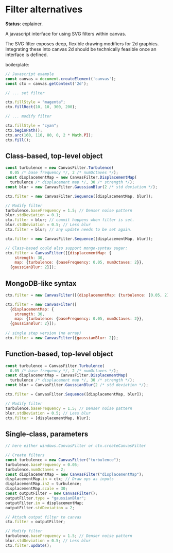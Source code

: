 Filter alternatives
===================
**Status**: explainer.

A javascript interface for using SVG filters within canvas.

The SVG filter exposes deep, flexible drawing modifiers for 2d graphics.
Integrating these into canvas 2d should be technically feasible once an
interface is defined.

boilerplate:
```js
// Javascript example
const canvas = document.createElement('canvas');
const ctx = canvas.getContext('2d');

// ... set filter

ctx.fillStyle = "magenta";
ctx.fillRect(10, 10, 300, 200);

// ... modify filter

ctx.fillStyle = "cyan";
ctx.beginPath();
ctx.arc(160, 110, 80, 0, 2 * Math.PI);
ctx.fill();
```


Class-based, top-level object
-----------------------------
```js
const turbulence = new CanvasFilter.Turbulence(
  0.05 /* base frequency */, 2 /* numOctaves */);
const displacementMap = new CanvasFilter.DisplacementMap(
  turbulence /* displacement map */, 30 /* strength */);
const blur = new CanvasFilter.GaussianBlur(2 /* std deviation */);

ctx.filter = new CanvasFilter.Sequence([displacementMap, blur]);

// Modify filter
turbulence.baseFrequency = 1.5; // Denser noise pattern
blur.stdDeviation = 0.1;
ctx.filter = blur; // commit happens when filter is set.
blur.stdDeviation = 0.5; // Less blur
ctx.filter = blur; // any update needs to be set again.

ctx.filter = new CanvasFilter.Sequence([displacementMap, blur]);

// Class-based could also support mongo-syntax sugar:
ctx.filter = CanvasFilter([{displacementMap: {
    strength: 30,
    map: {turbulence: {baseFrequency: 0.05, numOctaves: 2}},
  {gaussianBlur: 2}]);
```


MongoDB-like syntax
-------------------
```js
ctx.filter = new CanvasFilter([{displacementMap: {turbulence: [0.05, 2]}, {gaussianBlur: 2}]);

ctx.filter = new CanvasFilter([
  {displacementMap: {
    strength: 30,
    map: {turbulence: {baseFrequency: 0.05, numOctaves: 2}},
  {gaussianBlur: 2}]);
  
// single step version (no array)
ctx.fitler = new CanvasFilter({gaussianBlur: 2});
```


Function-based, top-level object
-----------------------------
```js
const turbulence = CanvasFilter.Turbulence(
  0.05 /* base frequency */, 2 /* numOctaves */);
const displacementMap = CanvasFilter.DisplacementMap(
  turbulence /* displacement map */, 30 /* strength */);
const blur = CanvasFilter.GaussianBlur(2 /* std deviation */);

ctx.filter = CanvasFilter.Sequence([displacementMap, blur]);

// Modify filter
turbulence.baseFrequency = 1.5; // Denser noise pattern
blur.stdDeviation = 0.5; // Less blur
ctx.filter = [displacementMap, blur];
```


Single-class, parameters
------------------------
```js
// here either windows.CanvasFilter or ctx.createCanvasFilter

// Create filters
const turbulence = new CanvasFilter("turbulence");
turbulence.baseFrequency = 0.05;
turbulence.numOctaves = 2;
const displacementMap = new CanvasFilter("displacementMap");
displacementMap.in = ctx; // Draw ops as inputs
displacementMap.in2 = turbulence;
displacementMap.scale = 30;
const outputFilter = new CanvasFilter();
outputFilter.type = "gaussianBlur";
outputFilter.in = displacementMap;
outputFilter.stdDeviation = 2;

// Attach output filter to canvas
ctx.filter = outputFilter;

// Modify filter
turbulence.baseFrequency = 1.5; // Denser noise pattern
blur.stdDeviation = 0.5; // Less blur
ctx.filter.update();
```
